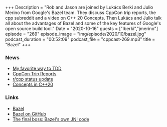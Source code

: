 +++
Description = "Rob and Jason are joined by Lukács Berki and Julio Merino from Google's Bazel team. They discuss CppCon trip reports, the cpp subreddit and a video on C++ 20 Concepts. Then Lukács and Julio talk all about the advantages of Bazel and some of the key features of Google's open source build tool."
Date = "2020-10-16"
guests = ["lberki","jmerino"]
episode = "269"
episode_image = "img/episode/2020/10/bazel.jpg"
podcast_duration = "00:52:09"
podcast_file = "cppcast-269.mp3"
title = "Bazel"
+++

### News ###

 - [My favorite way to TDD](https://blog.testdouble.com/talks/2015-09-10-how-i-use-test-doubles/)
 - [CppCon Trip Reports](https://cppcon.org/2020_wrapup/)
 - [r/cpp status update](https://old.reddit.com/r/cpp/comments/j8t9fu/rcpp_status_update/)
 - [Concepts in C++20](https://www.youtube.com/watch?v=0ft3XR4ffNE)

### Links ###

 - [Bazel](https://bazel.build/)
 - [Bazel on GitHub](https://github.com/bazelbuild/bazel)
 - [The final boss: Bazel's own JNI code](https://jmmv.dev/2020/10/bazel-jni.html)
